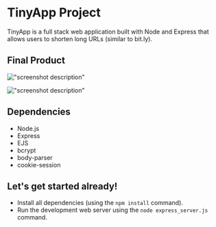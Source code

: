 # TinyApp Project

TinyApp is a full stack web application built with Node and Express that allows users to shorten long URLs (similar to bit.ly).

## Final Product

!["screenshot description"](#)

!["screenshot description"](#)

## Dependencies

- Node.js
- Express
- EJS
- bcrypt
- body-parser
- cookie-session

## Let's get started already!

- Install all dependencies (using the `npm install` command).
- Run the development web server using the `node express_server.js` command.
